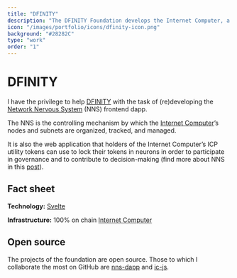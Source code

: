 ```yaml
---
title: "DFINITY"
description: "The DFINITY Foundation develops the Internet Computer, a public blockchain network platform based on the Internet Computer Protocol (ICP)."
icon: "/images/portfolio/icons/dfinity-icon.png"
background: "#28282C"
type: "work"
order: "1"
---
```


# DFINITY

I have the privilege to help [DFINITY](https://dfinity.org) with the task of (re)developing the [Network Nervous System](https://nns.ic0.app/) (NNS) frontend dapp.

The NNS is the controlling mechanism by which the [Internet Computer](https://internetcomputer.org/)’s nodes and subnets are organized, tracked, and managed.

It is also the web application that holders of the Internet Computer’s ICP utility tokens can use to lock their tokens in neurons in order to participate in governance and to contribute to decision-making (find more about NNS in this [post](https://medium.com/dfinity/the-network-nervous-system-governing-the-internet-computer-1d176605d66a)).

## Fact sheet

**Technology:** [Svelte](https://svelte.dev/)

**Infrastructure:** 100% on chain [Internet Computer](https://internetcomputer.org/)

## Open source

The projects of the foundation are open source. Those to which I collaborate the most on GitHub are [nns-dapp](https://github.com/dfinity/nns-dapp/) and [ic-js](https://github.com/dfinity/ic-js/).
